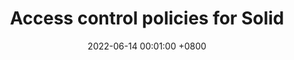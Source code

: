 ---
title: "Access control policies for Solid"
slides: ""
date: 2022-06-14 00:01:00 +0800
event: "COST EU Workshop on Privacy Issues in Distributed Social Knowledge Graphs 2022"
event_url: "https://cost-dkg.eu/pidskg"
location: 'Esch-sur-Alzette, Luxembourg'

keywords: Access control, Policies, Solid

cover: https://spec.knows.idlab.ugent.be/force/latest/img/test-suite-cropped.jpg
authors: # * for equal contribution # for corresponding author
  - Beatriz Esteves
# links:
  #Slides: https://docs.google.com/presentation/d/1_bGV6QkydgzWYaKnBtLtgS-d0Xe_k5ItwnarVCvjXi4/edit?usp=sharing
---